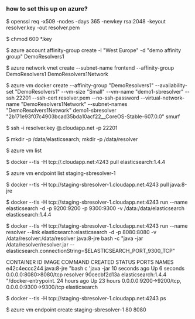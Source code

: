 ### how to set this up on azure? ###

$ openssl req -x509 -nodes -days 365 -newkey rsa:2048 -keyout resolver.key -out resolver.pem

$ chmod 600 *.key

$ azure account affinity-group create -l "West Europe" -d "demo affinity group" DemoResolvers1

$ azure network vnet create --subnet-name frontend --affinity-group DemoResolvers1 DemoResolvers1Network

$ azure vm docker create --affinity-group "DemoResolvers1" --availability-set "DemoResolvers1" --vm-size "Small" --vm-name "demo1-sbresolver" --ssh 22201 --ssh-cert resolver.pem --no-ssh-password --virtual-network-name "DemoResolvers1Network" --subnet-names "DemoResolvers1Network" demo1-sbresolver "2b171e93f07c4903bcad35bda10acf22__CoreOS-Stable-607.0.0" smurf

$ ssh -i resolver.key <your-user-smurf>@<your-dns-name>.cloudapp.net -p 22201

$ mkdir -p /data/elasticsearch; mkdir -p /data/resolver

$ azure vm list

$ docker --tls -H tcp://<your-dns>.cloudapp.net:4243 pull elasticsearch:1.4.4

$ azure vm endpoint list staging-sbresolver-1

$ docker --tls -H tcp://staging-sbresolver-1.cloudapp.net:4243 pull java:8-jre

$ docker --tls -H tcp://staging-sbresolver-1.cloudapp.net:4243 run --name elasticsearch -d -p 9200:9200 -p 9300:9300 -v /data:/data/elasticsearch elasticsearch:1.4.4

$ docker --tls -H tcp://staging-sbresolver-1.cloudapp.net:4243 run --name resolver --link elasticsearch:elasticsearch -d -p 8080:8080 -v /data/resolver:/data/resolver java:8-jre bash -c "java -jar /data/resolver/resolver.jar --elasticsearch.connectionString=\$ELASTICSEARCH_PORT_9300_TCP"

CONTAINER ID IMAGE COMMAND CREATED STATUS PORTS NAMES
e42c4eccc244 java:8-jre "bash c 'java -jar 10 seconds ago Up 6 seconds 0.0.0.0:8080>8080/tcp resolver
90cecbf2d13a elasticsearch:1.4.4 "/docker-entrypoint. 24 hours ago Up 23 hours 0.0.0.0:9200->9200/tcp, 0.0.0.0:9300->9300/tcp elasticsearch

$ docker --tls -H tcp://staging-sbresolver-1.cloudapp.net:4243 ps

$ azure vm endpoint create staging-sbresolver-1 80 8080
